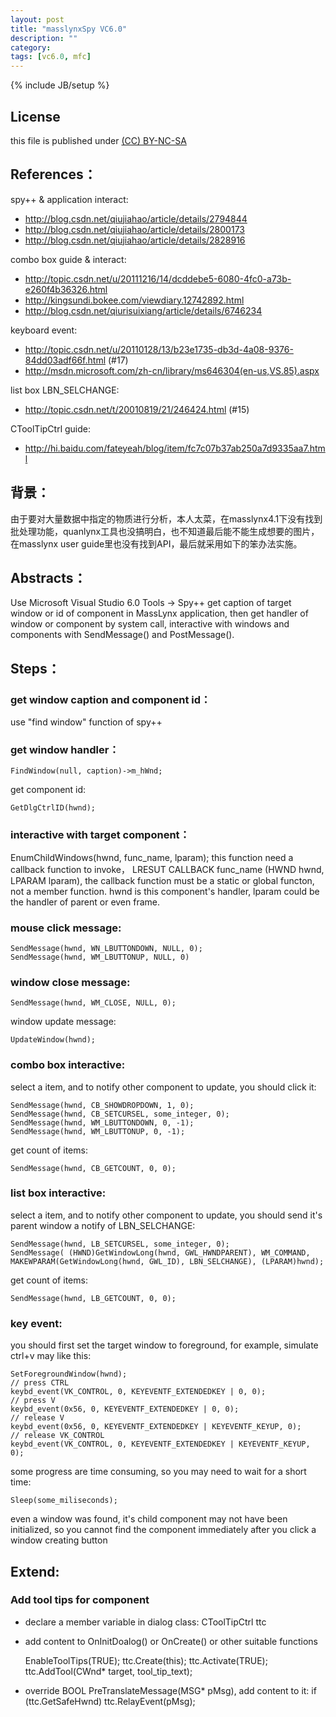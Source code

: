 ```yaml
---
layout: post
title: "masslynxSpy VC6.0"
description: ""
category: 
tags: [vc6.0, mfc]
---
```

{% include JB/setup %}
## License
this file is published under [(CC) BY-NC-SA](http://creativecommons.org/licenses/by-nc-sa/3.0/)

## References：
spy++ & application interact:
* http://blog.csdn.net/qiujiahao/article/details/2794844
* http://blog.csdn.net/qiujiahao/article/details/2800173
* http://blog.csdn.net/qiujiahao/article/details/2828916

combo box guide & interact:
* http://topic.csdn.net/u/20111216/14/dcddebe5-6080-4fc0-a73b-e260f4b36326.html
* http://kingsundi.bokee.com/viewdiary.12742892.html
* http://blog.csdn.net/qiurisuixiang/article/details/6746234

keyboard event:
* http://topic.csdn.net/u/20110128/13/b23e1735-db3d-4a08-9376-84dd03adf66f.html (#17)
* http://msdn.microsoft.com/zh-cn/library/ms646304(en-us,VS.85).aspx

list box LBN_SELCHANGE:

* http://topic.csdn.net/t/20010819/21/246424.html (#15)

CToolTipCtrl guide:

* http://hi.baidu.com/fateyeah/blog/item/fc7c07b37ab250a7d9335aa7.html

## 背景：
由于要对大量数据中指定的物质进行分析，本人太菜，在masslynx4.1下没有找到批处理功能，quanlynx工具也没搞明白，也不知道最后能不能生成想要的图片，在masslynx user guide里也没有找到API，最后就采用如下的笨办法实施。

## Abstracts：
Use Microsoft Visual Studio 6.0 Tools -> Spy++ get caption of target window or id of component in MassLynx application, then get handler of window or component by system call, interactive with windows and components with SendMessage() and PostMessage().

## Steps：
### get window caption and component id：

use "find window" function of spy++

### get window handler：

    FindWindow(null, caption)->m_hWnd;

get component id:

    GetDlgCtrlID(hwnd);

### interactive with target component：
EnumChildWindows(hwnd, func_name, lparam); this function need a callback function to invoke， LRESUT CALLBACK func_name (HWND hwnd, LPARAM lparam), the callback function must be a static or global functon, not a member function. hwnd is this component's handler, lparam could be the handler of parent or even frame.
### mouse click message:

    SendMessage(hwnd, WN_LBUTTONDOWN, NULL, 0);
    SendMessage(hwnd, WM_LBUTTONUP, NULL, 0)

### window close message:

    SendMessage(hwnd, WM_CLOSE, NULL, 0);

window update message:

    UpdateWindow(hwnd);

### combo box interactive:
select a item, and to notify other component to update, you should click it:

    SendMessage(hwnd, CB_SHOWDROPDOWN, 1, 0);
    SendMessage(hwnd, CB_SETCURSEL, some_integer, 0);
    SendMessage(hwnd, WM_LBUTTONDOWN, 0, -1);
    SendMessage(hwnd, WM_LBUTTONUP, 0, -1);

get count of items:

    SendMessage(hwnd, CB_GETCOUNT, 0, 0);

### list box interactive:
select a item, and to notify other component to update, you should send it's parent window a notify of LBN_SELCHANGE:

    SendMessage(hwnd, LB_SETCURSEL, some_integer, 0);
    SendMessage( (HWND)GetWindowLong(hwnd, GWL_HWNDPARENT), WM_COMMAND, MAKEWPARAM(GetWindowLong(hwnd, GWL_ID), LBN_SELCHANGE), (LPARAM)hwnd);

get count of items:

    SendMessage(hwnd, LB_GETCOUNT, 0, 0);

### key event:
you should first set the target window to foreground, for example, simulate ctrl+v may like this:

    SetForegroundWindow(hwnd);
    // press CTRL
    keybd_event(VK_CONTROL, 0, KEYEVENTF_EXTENDEDKEY | 0, 0);
    // press V
    keybd_event(0x56, 0, KEYEVENTF_EXTENDEDKEY | 0, 0);
    // release V
    keybd_event(0x56, 0, KEYEVENTF_EXTENDEDKEY | KEYEVENTF_KEYUP, 0);
    // release VK_CONTROL
    keybd_event(VK_CONTROL, 0, KEYEVENTF_EXTENDEDKEY | KEYEVENTF_KEYUP, 0);

some progress are time consuming, so you may need to wait for a short time:

    Sleep(some_miliseconds);

even a window was found, it's child component may not have been initialized, so you cannot find the component immediately after you click a window creating button

## Extend:
### Add tool tips for component
* declare a member variable in dialog class: CToolTipCtrl ttc
* add content to OnInitDoalog() or OnCreate() or other suitable functions

    EnableToolTips(TRUE);
    ttc.Create(this);
    ttc.Activate(TRUE);
    ttc.AddTool(CWnd* target, tool_tip_text);

* override BOOL PreTranslateMessage(MSG* pMsg), add content to it: if (ttc.GetSafeHwnd)   ttc.RelayEvent(pMsg);
